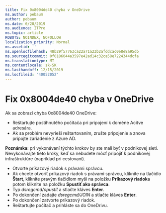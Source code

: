 ```yaml
---
title: Fix 0x8004de40 chyba v OneDrive
ms.author: pebaum
author: pebaum
ms.date: 6/20/2019
ms.audience: ITPro
ms.topic: article
ROBOTS: NOINDEX, NOFOLLOW
localization_priority: Normal
ms.assetid: ''
ms.openlocfilehash: 48b29f57763ca22a71a23b2afddcac0e8e8a95db
ms.sourcegitcommit: 0f0186044a3597e42ad14c32ca58e7224344dcfa
ms.translationtype: MT
ms.contentlocale: sk-SK
ms.lasthandoff: 12/15/2019
ms.locfileid: "40052052"
---
```

# <a name="fix-0x8004de40-error-in-onedrive"></a>Fix 0x8004de40 chyba v OneDrive

Ak sa zobrazí chyba 0x8004de40 OneDrive:

- Reštartujte postihnutého počítača pri pripojení k doméne Acitve adresára.
- Ak sa problém nevyrieši reštartovaním, zrušte pripojenie a znova pripojte zariadenie z Azure AD. 

**Poznámka**: pri vykonávaní týchto krokov by ste mali byť v podnikovej sieti. Nevykonávajte tieto kroky, keď sa nebudete môcť pripojiť k podnikovej infraštruktúre (napríklad pri cestovaní). 

- Otvorte príkazový riadok s právami správcu. 
- Ak chcete otvoriť príkazový riadok s právami správcu, kliknite na tlačidlo **Štart**, kliknite pravým tlačidlom myši na položku **Príkazový riadok**a potom kliknite na položku **Spustiť ako správca**.
- Typ *dsregcmd/opustiť* a stlačte kláves **Enter**.
- Po dokončení zadajte *dsregcmd/JOIN* a stlačte kláves **Enter**.
- Po dokončení zatvorte príkazový riadok.
- Reštartujte počítač a prihláste sa do OneDrivu.